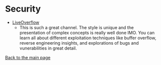 # Security

- [LiveOverflow](https://www.youtube.com/channel/UClcE-kVhqyiHCcjYwcpfj9w)
  - This is such a great channel. The style is unique and the presentation of complex concepts is really well done IMO. You can learn all about different exploitation techniques like buffer overflow, reverse engineering insights, and explorations of bugs and vunerabilities in great detail.

[Back to the main page](./README.md)
